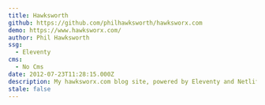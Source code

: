 ```yaml
---
title: Hawksworth
github: https://github.com/philhawksworth/hawksworx.com
demo: https://www.hawksworx.com/
author: Phil Hawksworth
ssg:
  - Eleventy
cms:
  - No Cms
date: 2012-07-23T11:28:15.000Z
description: My hawksworx.com blog site, powered by Eleventy and Netlify
stale: false
---
```

